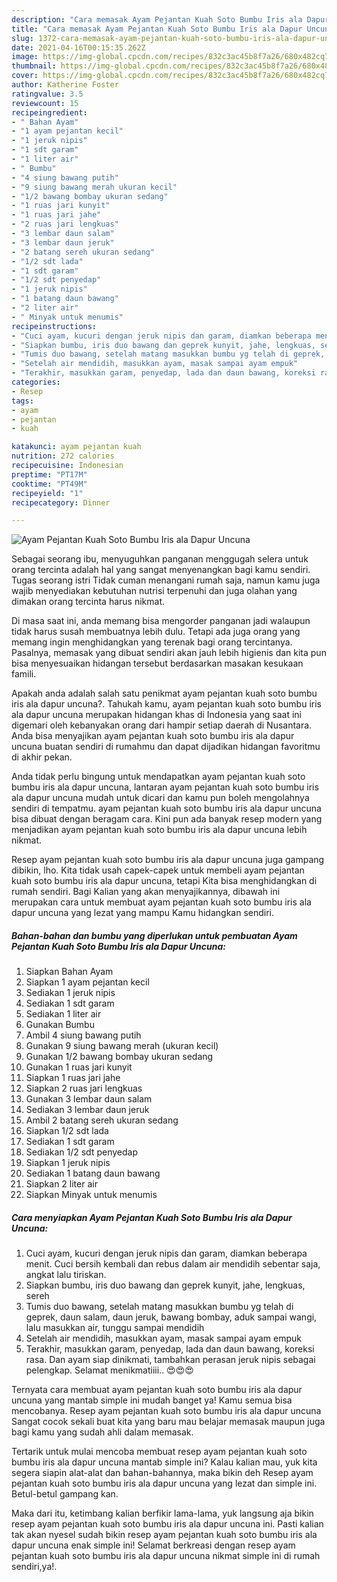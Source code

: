 ```yaml
---
description: "Cara memasak Ayam Pejantan Kuah Soto Bumbu Iris ala Dapur Uncuna yang enak dan Mudah Dibuat"
title: "Cara memasak Ayam Pejantan Kuah Soto Bumbu Iris ala Dapur Uncuna yang enak dan Mudah Dibuat"
slug: 1372-cara-memasak-ayam-pejantan-kuah-soto-bumbu-iris-ala-dapur-uncuna-yang-enak-dan-mudah-dibuat
date: 2021-04-16T00:15:35.262Z
image: https://img-global.cpcdn.com/recipes/832c3ac45b8f7a26/680x482cq70/ayam-pejantan-kuah-soto-bumbu-iris-ala-dapur-uncuna-foto-resep-utama.jpg
thumbnail: https://img-global.cpcdn.com/recipes/832c3ac45b8f7a26/680x482cq70/ayam-pejantan-kuah-soto-bumbu-iris-ala-dapur-uncuna-foto-resep-utama.jpg
cover: https://img-global.cpcdn.com/recipes/832c3ac45b8f7a26/680x482cq70/ayam-pejantan-kuah-soto-bumbu-iris-ala-dapur-uncuna-foto-resep-utama.jpg
author: Katherine Foster
ratingvalue: 3.5
reviewcount: 15
recipeingredient:
- " Bahan Ayam"
- "1 ayam pejantan kecil"
- "1 jeruk nipis"
- "1 sdt garam"
- "1 liter air"
- " Bumbu"
- "4 siung bawang putih"
- "9 siung bawang merah ukuran kecil"
- "1/2 bawang bombay ukuran sedang"
- "1 ruas jari kunyit"
- "1 ruas jari jahe"
- "2 ruas jari lengkuas"
- "3 lembar daun salam"
- "3 lembar daun jeruk"
- "2 batang sereh ukuran sedang"
- "1/2 sdt lada"
- "1 sdt garam"
- "1/2 sdt penyedap"
- "1 jeruk nipis"
- "1 batang daun bawang"
- "2 liter air"
- " Minyak untuk menumis"
recipeinstructions:
- "Cuci ayam, kucuri dengan jeruk nipis dan garam, diamkan beberapa menit. Cuci bersih kembali dan rebus dalam air mendidih sebentar saja, angkat lalu tiriskan."
- "Siapkan bumbu, iris duo bawang dan geprek kunyit, jahe, lengkuas, sereh"
- "Tumis duo bawang, setelah matang masukkan bumbu yg telah di geprek, daun salam, daun jeruk, bawang bombay, aduk sampai wangi, lalu masukkan air, tunggu sampai mendidih"
- "Setelah air mendidih, masukkan ayam, masak sampai ayam empuk"
- "Terakhir, masukkan garam, penyedap, lada dan daun bawang, koreksi rasa. Dan ayam siap dinikmati, tambahkan perasan jeruk nipis sebagai pelengkap. Selamat menikmatiiii.. 😍😍😍"
categories:
- Resep
tags:
- ayam
- pejantan
- kuah

katakunci: ayam pejantan kuah 
nutrition: 272 calories
recipecuisine: Indonesian
preptime: "PT17M"
cooktime: "PT49M"
recipeyield: "1"
recipecategory: Dinner

---
```



![Ayam Pejantan Kuah Soto Bumbu Iris ala Dapur Uncuna](https://img-global.cpcdn.com/recipes/832c3ac45b8f7a26/680x482cq70/ayam-pejantan-kuah-soto-bumbu-iris-ala-dapur-uncuna-foto-resep-utama.jpg)

Sebagai seorang ibu, menyuguhkan panganan menggugah selera untuk orang tercinta adalah hal yang sangat menyenangkan bagi kamu sendiri. Tugas seorang istri Tidak cuman menangani rumah saja, namun kamu juga wajib menyediakan kebutuhan nutrisi terpenuhi dan juga olahan yang dimakan orang tercinta harus nikmat.

Di masa  saat ini, anda memang bisa mengorder panganan jadi walaupun tidak harus susah membuatnya lebih dulu. Tetapi ada juga orang yang memang ingin menghidangkan yang terenak bagi orang tercintanya. Pasalnya, memasak yang dibuat sendiri akan jauh lebih higienis dan kita pun bisa menyesuaikan hidangan tersebut berdasarkan masakan kesukaan famili. 



Apakah anda adalah salah satu penikmat ayam pejantan kuah soto bumbu iris ala dapur uncuna?. Tahukah kamu, ayam pejantan kuah soto bumbu iris ala dapur uncuna merupakan hidangan khas di Indonesia yang saat ini digemari oleh kebanyakan orang dari hampir setiap daerah di Nusantara. Anda bisa menyajikan ayam pejantan kuah soto bumbu iris ala dapur uncuna buatan sendiri di rumahmu dan dapat dijadikan hidangan favoritmu di akhir pekan.

Anda tidak perlu bingung untuk mendapatkan ayam pejantan kuah soto bumbu iris ala dapur uncuna, lantaran ayam pejantan kuah soto bumbu iris ala dapur uncuna mudah untuk dicari dan kamu pun boleh mengolahnya sendiri di tempatmu. ayam pejantan kuah soto bumbu iris ala dapur uncuna bisa dibuat dengan beragam cara. Kini pun ada banyak resep modern yang menjadikan ayam pejantan kuah soto bumbu iris ala dapur uncuna lebih nikmat.

Resep ayam pejantan kuah soto bumbu iris ala dapur uncuna juga gampang dibikin, lho. Kita tidak usah capek-capek untuk membeli ayam pejantan kuah soto bumbu iris ala dapur uncuna, tetapi Kita bisa menghidangkan di rumah sendiri. Bagi Kalian yang akan menyajikannya, dibawah ini merupakan cara untuk membuat ayam pejantan kuah soto bumbu iris ala dapur uncuna yang lezat yang mampu Kamu hidangkan sendiri.

<!--inarticleads1-->

##### Bahan-bahan dan bumbu yang diperlukan untuk pembuatan Ayam Pejantan Kuah Soto Bumbu Iris ala Dapur Uncuna:

1. Siapkan  Bahan Ayam
1. Siapkan 1 ayam pejantan kecil
1. Sediakan 1 jeruk nipis
1. Sediakan 1 sdt garam
1. Sediakan 1 liter air
1. Gunakan  Bumbu
1. Ambil 4 siung bawang putih
1. Gunakan 9 siung bawang merah (ukuran kecil)
1. Gunakan 1/2 bawang bombay ukuran sedang
1. Gunakan 1 ruas jari kunyit
1. Siapkan 1 ruas jari jahe
1. Siapkan 2 ruas jari lengkuas
1. Gunakan 3 lembar daun salam
1. Sediakan 3 lembar daun jeruk
1. Ambil 2 batang sereh ukuran sedang
1. Siapkan 1/2 sdt lada
1. Sediakan 1 sdt garam
1. Sediakan 1/2 sdt penyedap
1. Siapkan 1 jeruk nipis
1. Sediakan 1 batang daun bawang
1. Siapkan 2 liter air
1. Siapkan  Minyak untuk menumis




<!--inarticleads2-->

##### Cara menyiapkan Ayam Pejantan Kuah Soto Bumbu Iris ala Dapur Uncuna:

1. Cuci ayam, kucuri dengan jeruk nipis dan garam, diamkan beberapa menit. Cuci bersih kembali dan rebus dalam air mendidih sebentar saja, angkat lalu tiriskan.
1. Siapkan bumbu, iris duo bawang dan geprek kunyit, jahe, lengkuas, sereh
1. Tumis duo bawang, setelah matang masukkan bumbu yg telah di geprek, daun salam, daun jeruk, bawang bombay, aduk sampai wangi, lalu masukkan air, tunggu sampai mendidih
1. Setelah air mendidih, masukkan ayam, masak sampai ayam empuk
1. Terakhir, masukkan garam, penyedap, lada dan daun bawang, koreksi rasa. Dan ayam siap dinikmati, tambahkan perasan jeruk nipis sebagai pelengkap. Selamat menikmatiiii.. 😍😍😍




Ternyata cara membuat ayam pejantan kuah soto bumbu iris ala dapur uncuna yang mantab simple ini mudah banget ya! Kamu semua bisa mencobanya. Resep ayam pejantan kuah soto bumbu iris ala dapur uncuna Sangat cocok sekali buat kita yang baru mau belajar memasak maupun juga bagi kamu yang sudah ahli dalam memasak.

Tertarik untuk mulai mencoba membuat resep ayam pejantan kuah soto bumbu iris ala dapur uncuna mantab simple ini? Kalau kalian mau, yuk kita segera siapin alat-alat dan bahan-bahannya, maka bikin deh Resep ayam pejantan kuah soto bumbu iris ala dapur uncuna yang lezat dan simple ini. Betul-betul gampang kan. 

Maka dari itu, ketimbang kalian berfikir lama-lama, yuk langsung aja bikin resep ayam pejantan kuah soto bumbu iris ala dapur uncuna ini. Pasti kalian tak akan nyesel sudah bikin resep ayam pejantan kuah soto bumbu iris ala dapur uncuna enak simple ini! Selamat berkreasi dengan resep ayam pejantan kuah soto bumbu iris ala dapur uncuna nikmat simple ini di rumah sendiri,ya!.

